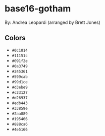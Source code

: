 # base16-gotham

By: Andrea Leopardi (arranged by Brett Jones)

## Colors

* `#0c1014`
* `#11151c`
* `#091f2e`
* `#0a3749`
* `#245361`
* `#599cab`
* `#99d1ce`
* `#d3ebe9`
* `#c23127`
* `#d26937`
* `#edb443`
* `#33859e`
* `#2aa889`
* `#195466`
* `#888ca6`
* `#4e5166`
